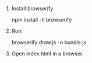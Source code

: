 1. Install browserify

    npm install -h browserify

2. Run:

    browserify draw.js -o bundle.js

3. Open index.html in a browser.